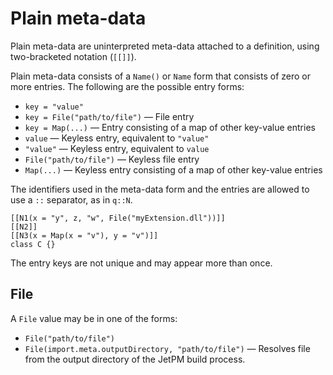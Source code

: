 # Plain meta-data

Plain meta-data are uninterpreted meta-data attached to a definition, using two-bracketed notation (`[[]]`).

Plain meta-data consists of a `Name()` or `Name` form that consists of zero or more entries. The following are the possible entry forms:

* `key = "value"`
* `key = File("path/to/file")` — File entry
* `key = Map(...)` — Entry consisting of a map of other key-value entries
* `value` — Keyless entry, equivalent to `"value"`
* `"value"` — Keyless entry, equivalent to `value`
* `File("path/to/file")` — Keyless file entry
* `Map(...)` — Keyless entry consisting of a map of other key-value entries

The identifiers used in the meta-data form and the entries are allowed to use a `::` separator, as in `q::N`.

```
[[N1(x = "y", z, "w", File("myExtension.dll"))]]
[[N2]]
[[N3(x = Map(x = "v"), y = "v")]]
class C {}
```

The entry keys are not unique and may appear more than once.

## File

A `File` value may be in one of the forms:

* `File("path/to/file")`
* `File(import.meta.outputDirectory, "path/to/file")` — Resolves file from the output directory of the JetPM build process.